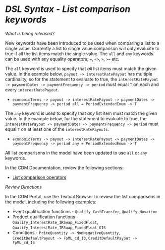 # *DSL Syntax - List comparison keywords*

_What is being released?_

New keywords have been introduced to be used when comparing a list to a single value. Currently a list to single value comparison will only evaluate to true if all the list items match the single value.  The `all` and `any` keywords can be used with any equality operators; `=`, `<>`, `>`, `>=` etc.

The `all` keyword is used to specify that *all* list items must match the given value.  In the example below, `payout -> interestRatePayout` has multiple cardinality, so for the statement to evaluate to true, the `interestRatePayout -> paymentDates -> paymentFrequency -> period` must equal `T` on each and every `interestRatePayout`.

- `economicTerms -> payout -> interestRatePayout -> paymentDates -> paymentFrequency -> period all = PeriodExtendedEnum -> T`

The `any` keyword is used to specify that *any* list item must match the given value.  In the example below, for the statement to evaluate to true, the `interestRatePayout -> paymentDates -> paymentFrequency -> period` must equal `T` on at least one of the `interestRatePayouts`.

- `economicTerms -> payout -> interestRatePayout -> paymentDates -> paymentFrequency -> period any = PeriodExtendedEnum -> T`
  
All list comparisons in the model have been updated to use `all` or `any` keywords.

In the CDM Documentation, review the following sections:

- [List comparison operators](https://docs.rosetta-technology.io/dsl/expressions.html#list-comparison-operators)

_Review Directions_

In the CDM Portal, use the Textual Browser to review the list comparisons in the model, including the following examples:

- Event qualification functions - `Qualify_CashTransfer`, `Qualify_Novation`
- Product qualification functions - `Qualify_InterestRate_IRSwap_FixedFloat`, `Qualify_InterestRate_IRSwap_FixedFloat_OIS`
- Conditions - `PriceQuantity -> NonNegativeQuantity`, `CreditDefaultPayout -> FpML_cd_13`, `CreditDefaultPayout -> FpML_cd_14`
